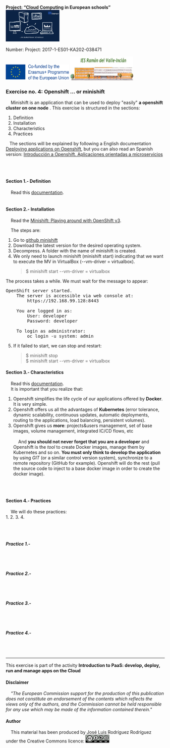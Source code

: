  **Project: “Cloud Computing in European schools”**  
<img src="/img/cloud-computing-logoproject.jpg" height="100" width="170">

 Number: Project: 2017-1-ES01-KA202-038471

<img src="/img/cofinanciadoEN.png" height="50" width="200"> <img src="/img/logoIES-Modificado.png" height="75" width="200">  




### Exercise no. 4: Openshift ... or minishift
&nbsp;&nbsp;&nbsp; Minishift is an application that can be used to deploy "easily" **a openshift cluster on one node** . This exercise is structured in the sections:
   1. Definition
   2. Installation
   3. Characteristics
   4. Practices
   
&nbsp;&nbsp;&nbsp;The sections will be explained by following a English documentation [Deploying applications on Openshift](https://iesgn.github.io/cloudandrelated/deploying_apps_openshift.html#/), but you can also read an Spanish version: [Introducción a Openshift. Aplicaciones orientadas a microservicios](https://iesgn.github.io/cloudandrelated/es_openshift.html#/)

<br/><br/>



####  Section 1.- Definition
&nbsp;&nbsp;&nbsp; Read this [documentation](https://iesgn.github.io/cloudandrelated/deploying_apps_openshift.html#/1/1).
<br/><br/>
####  Section 2.- Installation  
&nbsp;&nbsp;&nbsp; Read the [Minishift: Playing around with OpenShift v3](https://github.com/iesgn/cloudandrelated/blob/master/minishift.md).

&nbsp;&nbsp;&nbsp; The steps are:  
1. Go to [github minishift](https://github.com/minishift/minishift/releases)
2. Download the latest version for the desired operating system.
3. Decompress. A folder with the name of minishift is created.
4. We only need to launch minishift (minishift start) indicating that we want to execute the MV in VirtualBox (--vm-driver = virtualbox).
    > $ minishift start --vm-driver = virtualbox
    
The process takes a while. We must wait for the message to appear:  
 <pre>OpenShift server started.
    The server is accessible via web console at:
        https://192.168.99.128:8443

    You are logged in as:
        User: developer
        Password: developer

    To login as administrator:
        oc login -u system: admin </pre>  
5. If it failed to start, we can stop and restart:  
    > $ minishift stop  
    > $ minishift start --vm-driver = virtualbox  

####  Section 3.- Characteristics
&nbsp;&nbsp;&nbsp; Read this [documentation](https://iesgn.github.io/cloudandrelated/deploying_apps_openshift.html#/1/2).
<br/> 
&nbsp;&nbsp;&nbsp; It is important that you realize that:
1. Openshift simplifies the life cycle of our applications offered by **Docker**. It is very simple.
2. Openshift offers us all the advantages of **Kubernetes** (error tolerance, dynamic scalability, continuous updates, automatic deployments, routing to the applications, load balancing, persistent volumes).
3. Openshift gives us **more**: projects&users management, set of base images, volume management, integrated IC/CD flows, etc
<br/><br/>
&nbsp;&nbsp;&nbsp;  And **you should not never forget that you are a developer** and Openshift is the *tool* to create Docker images, manage them by Kubernetes and so on.  **You must only think to develop the application** by using *GIT* (or a similar control version system), synchronize to a remote repository (GitHub for example). Openshift will do the rest (pull the source code to inject to a base docker image in order to create the docker image).


<br/><br/>
####  Section 4.- Practices
&nbsp;&nbsp;&nbsp;  We will do these practices:  
1. 
2. 
3. 
4. 


<br/><br/>

#####  Practice 1.- 

    
<br/><br/>

#####  Practice 2.- 


<br/><br/>

#####  Practice 3.-

<br/><br/>
#####  Practice 4.- 

<br/><br/>



---
This exercise  is part of the activity **Introduction to PaaS: develop, deploy, run and manage apps on the Cloud**



#### Disclaimer
&nbsp;&nbsp;&nbsp;  *"The European Commission support for the production of this publication does not constitute an endorsement of the contents which reflects the views only of the authors, and the Commission cannot be held responsible for any use which may be made of the information contained therein."*




#### Author

&nbsp;&nbsp;&nbsp;  This material has been produced by José Luis Rodríguez Rodríguez under the Creative Commons licence:  <img src="/img/Licencia-Tipo2.png" height="25" width="75">  




